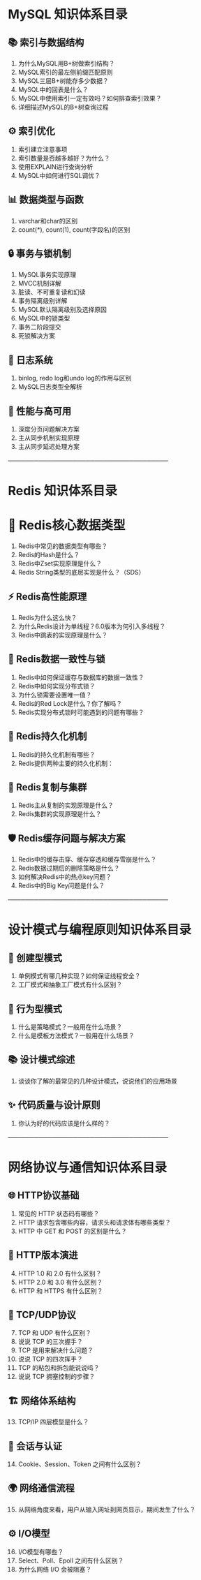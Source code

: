 # MySQL 知识体系目录

## 📚 索引与数据结构
1. 为什么MySQL用B+树做索引结构？
2. MySQL索引的最左侧前缀匹配原则
3. MySQL三层B+树能存多少数据？
4. MySQL中的回表是什么？
5. MySQL中使用索引一定有效吗？如何排查索引效果？
6. 详细描述MySQL的B+树查询过程

## ⚙️ 索引优化
1. 索引建立注意事项
2. 索引数量是否越多越好？为什么？
3. 使用EXPLAIN进行查询分析
4. MySQL中如何进行SQL调优？

## 📊 数据类型与函数
1. varchar和char的区别
2. count(*), count(1), count(字段名)的区别

## 🔒 事务与锁机制
1. MySQL事务实现原理
2. MVCC机制详解
3. 脏读、不可重复读和幻读
4. 事务隔离级别详解
5. MySQL默认隔离级别及选择原因
6. MySQL中的锁类型
7. 事务二阶段提交
8. 死锁解决方案

## 📝 日志系统
1. binlog, redo log和undo log的作用与区别
2. MySQL日志类型全解析

## 🚀 性能与高可用
1. 深度分页问题解决方案
2. 主从同步机制实现原理
3. 主从同步延迟处理方案

─────────────────────────────────────
# Redis 知识体系目录

# 🔴 Redis核心数据类型
1. Redis中常见的数据类型有哪些？
2. Redis的Hash是什么？
3. Redis中Zset实现原理是什么？
4. Redis String类型的底层实现是什么？（SDS）

## ⚡ Redis高性能原理
1. Redis为什么这么快？
2. 为什么Redis设计为单线程？6.0版本为何引入多线程？
3. Redis中跳表的实现原理是什么？

## 🔐 Redis数据一致性与锁
1. Redis中如何保证缓存与数据库的数据一致性？
2. Redis中如何实现分布式锁？
3. 为什么锁需要设置唯一值？
4. Redis的Red Lock是什么？你了解吗？
5. Redis实现分布式锁时可能遇到的问题有哪些？

## 💾 Redis持久化机制
1. Redis的持久化机制有哪些？
2. Redis提供两种主要的持久化机制：

## 🔄 Redis复制与集群
1. Redis主从复制的实现原理是什么？
2. Redis集群的实现原理是什么？

## 🛡️ Redis缓存问题与解决方案
1. Redis中的缓存击穿、缓存穿透和缓存雪崩是什么？
2. Redis数据过期后的删除策略是什么？
3. 如何解决Redis中的热点key问题？
4. Redis中的Big Key问题是什么？
   
─────────────────────────────────────
# 设计模式与编程原则知识体系目录  

## 🏹️ 创建型模式  
1. 单例模式有哪几种实现？如何保证线程安全？  
2. 工厂模式和抽象工厂模式有什么区别？  

## 🎯 行为型模式  
1. 什么是策略模式？一般用在什么场景？  
2. 什么是模板方法模式？一般用在什么场景？  

## 📚 设计模式综述  
1. 谈谈你了解的最常见的几种设计模式，说说他们的应用场景  

## ✨ 代码质量与设计原则  
1. 你认为好的代码应该是什么样的？

─────────────────────────────────────
# 网络协议与通信知识体系目录  

## 🌐 HTTP协议基础  
1. 常见的 HTTP 状态码有哪些？  
2. HTTP 请求包含哪些内容，请求头和请求体有哪些类型？  
3. HTTP 中 GET 和 POST 的区别是什么？  

## 🚀 HTTP版本演进  
4. HTTP 1.0 和 2.0 有什么区别？  
5. HTTP 2.0 和 3.0 有什么区别？  
6. HTTP 和 HTTPS 有什么区别？  

## 📡 TCP/UDP协议  
7. TCP 和 UDP 有什么区别？  
8. 说说 TCP 的三次握手？  
9. TCP 是用来解决什么问题？  
10. 说说 TCP 的四次挥手？  
11. TCP 的粘包和拆包能说说吗？  
12. 说说 TCP 拥塞控制的步骤？  

## 🏗️ 网络体系结构  
13. TCP/IP 四层模型是什么？  

## 🔐 会话与认证  
14. Cookie、Session、Token 之间有什么区别？  

## 🌍 网络通信流程  
15. 从网络角度来看，用户从输入网址到网页显示，期间发生了什么？  

## ⚙️ I/O模型  
16. I/O模型有哪些？  
17. Select、Poll、Epoll 之间有什么区别？  
18. 为什么网络 I/O 会被阻塞？

